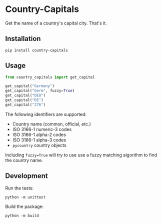 # Country-Capitals
Get the name of a country's capital city. That's it.

## Installation
```
pip install country-capitals
```

## Usage
```python
from country_capitals import get_capital

get_capital("Germany")
get_capital("Germ", fuzzy=True)
get_capital("DEU")
get_capital("DE")
get_capital("276")
```

The following identifiers are supported:
- Country name (common, official, etc.)
- ISO 3166-1 numeric-3 codes
- ISO 3166-1 alpha-2 codes
- ISO 3166-1 alpha-3 codes
- `pycountry` country objects

Including `fuzzy=True` will try to use use a fuzzy matching algorithm to find the country name.

## Development
Run the tests:
```
python -m unittest
```

Build the package:
```
python -m build
```
